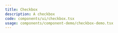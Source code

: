 ```yaml
---
title: Checkbox
description: A checkbox
code: components/ui/checkbox.tsx
usage: components/component-demo/checkbox-demo.tsx
---
```

